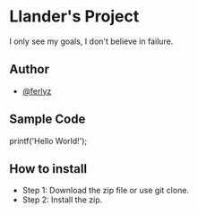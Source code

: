 # Llander's Project
I only see my goals, I don't believe in failure.

## Author
- [@ferlyz](https://github.com/ferlyz)

## Sample Code
printf('Hello World!');

## How to install 
* Step 1: Download the zip file or use git clone.
* Step 2: Install the zip.
